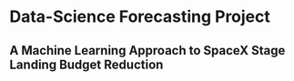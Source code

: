 # Data-Science Forecasting Project
## A Machine Learning Approach to SpaceX Stage Landing Budget Reduction

